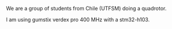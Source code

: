We are a group of students from Chile (UTFSM) doing a quadrotor.

I am using gumstix verdex pro 400 MHz with a stm32-h103.